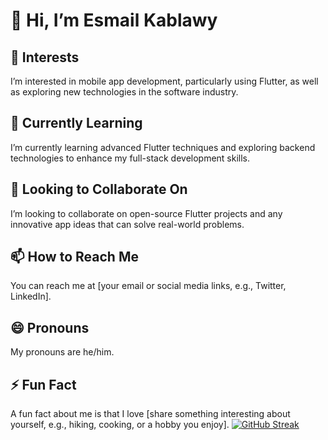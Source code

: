# 👋 Hi, I’m Esmail Kablawy

## 👀 Interests
I’m interested in mobile app development, particularly using Flutter, as well as exploring new technologies in the software industry.

## 🌱 Currently Learning
I’m currently learning advanced Flutter techniques and exploring backend technologies to enhance my full-stack development skills.

## 💞️ Looking to Collaborate On
I’m looking to collaborate on open-source Flutter projects and any innovative app ideas that can solve real-world problems.

## 📫 How to Reach Me
You can reach me at [your email or social media links, e.g., Twitter, LinkedIn].

## 😄 Pronouns
My pronouns are he/him.

## ⚡ Fun Fact
A fun fact about me is that I love [share something interesting about yourself, e.g., hiking, cooking, or a hobby you enjoy].
<a href="https://git.io/streak-stats"><img src="https://streak-stats.demolab.com?user=omarahmedx14" alt="GitHub Streak" /></a>

